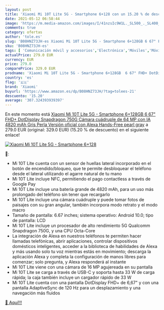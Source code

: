```yaml
---
layout: post
title: 'Xiaomi Mi 10T Lite 5G - Smartphone 6+128 con un 15.20 % de descuento'
date: 2021-05-12 06:58:44
image: 'https://m.media-amazon.com/images/I/41nzsIc9W1L._SL500_._SL400_.jpg'
comments: true
category: ofertas
author: 'tole.es'
slug: 'B08HNZ73JH-es Xiaomi Mi 10T Lite 5G - Smartphone 6+128GB 6 67" FHD+...'
sku: 'B08HNZ73JH-es'
tags: [ 'Comunicación móvil y accesorios','Electrónica','Móviles','Móviles y smartphones libres','alexa','xiaomi', ]
actualPrice: 279.0 EUR
currency: EUR
price: 279.0
comparePrice: 329.0 EUR
prodname: 'Xiaomi Mi 10T Lite 5G - Smartphone 6+128GB  6 67" FHD+ DotDisplay  Snapdragon 750G  Cámara cuádruple de 64 MP con IA  4820 mAh  Gris Perla  Versión oficial  con Alexa Hands-Free  pearl gray'
country: 'es'
flag: '🇪🇸'
brand: 'Xiaomi'
buyurl: 'https://www.amazon.es/dp/B08HNZ73JH/?tag=tolees-21'
descuento: '15.20'
average: '307.324393939397'
---
```


En este momento está [Xiaomi Mi 10T Lite 5G - Smartphone 6+128GB  6 67" FHD+ DotDisplay  Snapdragon 750G  Cámara cuádruple de 64 MP con IA  4820 mAh  Gris Perla  Versión oficial  con Alexa Hands-Free  pearl gray](https://www.amazon.es/dp/B08HNZ73JH/?tag=tolees-21) a 279.0 EUR (original: 329.0 EUR) (15.20 %  de descuento) en el siguiente enlace!

[![Xiaomi Mi 10T Lite 5G - Smartphone 6+128](https://m.media-amazon.com/images/I/41nzsIc9W1L._SL500_._SL400_.jpg)](https://www.amazon.es/dp/B08HNZ73JH/?tag=tolees-21)

🔎:

- Mi 10T Lite cuenta con un sensor de huellas lateral incorporado en el botón de encendido/bloqueo, que te permite desbloquear el teléfono desde el lateral utilizando el agarre natural de tu mano
- Mi 10T Lite incluye NFC, permitiendo el pago contactless a través de Google Pay
- Mi 10T Lite incluye una batería grande de 4820 mAh, para un uso más prolongado del teléfono sin tener que recargarlo
- Mi 10T Lite incluye una cámara cuádruple y puede tomar fotos de paisajes con su gran angular, también incorpora modo retrato y el modo macro
- Tamaño de pantalla: 6.67 inches; sistema operativo: Android 10.0; tipo de pantalla: LCD
- Mi 10T Lite incluye un procesador de alto rendimiento 5G Qualcomm Snapdragon 750G, y una CPU Octa-Core
- La integración de Alexa en nuestros teléfonos te permiten hacer llamadas telefónicas, abrir aplicaciones, controlar dispositivos domésticos inteligentes, acceder a la biblioteca de habilidades de Alexa y más usando solo tu voz mientras estás en movimiento; descarga la aplicación Alexa y completa la configuración de manos libres para comenzar; solo pregunta, y Alexa responderá al instante
- Mi 10T Lite viene con una cámara de 16 MP agujereada en su pantalla
- Mi 10T Lite se carga a través de USB-C y soporta hasta 33 W de carga rápida; la caja también incluye un cargador rápido de 33 W
- Mi 10T Lite cuenta con una pantalla DotDisplay FHD+ de 6,67" y con una pantalla AdaptiveSync de 120 Hz para un desplazamiento y una navegación más fluidos

[🛒 Aquí!!!](https://www.amazon.es/dp/B08HNZ73JH/?tag=tolees-21)
